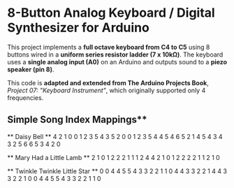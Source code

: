 # 8-Button Analog Keyboard / Digital Synthesizer for Arduino 

This project implements a **full octave keyboard from C4 to C5** using 8 buttons wired in a **uniform series resistor ladder (7 x 10kΩ)**. The keyboard uses a **single analog input (A0)** on an Arduino and outputs sound to a **piezo speaker (pin 8)**.

This code is **adapted and extended from The Arduino Projects Book**, *Project 07: "Keyboard Instrument"*, which originally supported only 4 frequencies.

## Simple Song Index Mappings**

** Daisy Bell **
4 2 1 0 0 1 2 3 5 4
3 5 2 0 0 1 2 3 5 4
4 5 4 6 5 2 1 4 5 4 3 4 3 2
5 6 6 5 3 4 2 0

** Mary Had a Little Lamb **
2 1 0 1 2 2 2 1 1 1 2 4 4
2 1 0 1 2 2 2 2 1 1 2 1 0

** Twinkle Twinkle Little Star **
0 0 4 4 5 5 4 3 3 2 2 1 1 0
4 4 3 3 2 2 1 4 4 3 3 2 2 1
0 0 4 4 5 5 4 3 3 2 2 1 1 0
